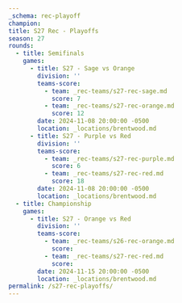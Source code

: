 ```yaml
---
_schema: rec-playoff
champion:
title: S27 Rec - Playoffs
season: 27
rounds:
  - title: Semifinals
    games:
      - title: S27 - Sage vs Orange
        division: ''
        teams-score:
          - team: _rec-teams/s27-rec-sage.md
            score: 7
          - team: _rec-teams/s27-rec-orange.md
            score: 12
        date: 2024-11-08 20:00:00 -0500
        location: _locations/brentwood.md
      - title: S27 - Purple vs Red
        division: ''
        teams-score:
          - team: _rec-teams/s27-rec-purple.md
            score: 6
          - team: _rec-teams/s27-rec-red.md
            score: 18
        date: 2024-11-08 20:00:00 -0500
        location: _locations/brentwood.md
  - title: Championship
    games:
      - title: S27 - Orange vs Red
        division: ''
        teams-score:
          - team: _rec-teams/s26-rec-orange.md
            score:
          - team: _rec-teams/s27-rec-red.md
            score:
        date: 2024-11-15 20:00:00 -0500
        location: _locations/brentwood.md
permalink: /s27-rec-playoffs/
---
```

